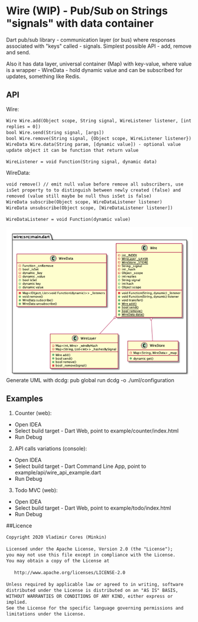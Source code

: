 # Wire (WIP) - Pub/Sub on Strings "signals" with data container
Dart pub/sub library - communication layer (or bus) where responses associated with "keys" called - signals. Simplest possible API - add, remove and send.

Also it has data layer,  universal container (Map) with key-value, where value is a wrapper - WireData - hold dynamic value and can be subscribed for updates, something like Redis.

## API
Wire:
```
Wire Wire.add(Object scope, String signal, WireListener listener, [int replies = 0])
bool Wire.send(String signal, [args])
bool Wire.remove(String signal, {Object scope, WireListener listener})
WireData Wire.data(String param, [dynamic value]) - optional value update object it can be function that return value
```
`WireListener = void Function(String signal, dynamic data)`

WireData:
```
void remove() // emit null value before remove all subscribers, use isSet property to to distinguish between newly created (false) and removed (value still maybe be null thus isSet is false)
WireData subscribe(Object scope, WireDataListener listener)
WireData unsubscribe(Object scope, [WireDataListener listener])
```
`WireDataListener = void Function(dynamic value)`

![](uml/configuration.png)
Generate UML with dcdg: pub global run dcdg -o ./uml/configuration

## Examples
1. Counter (web):
- Open IDEA
- Select build target - Dart Web, point to example/counter/index.html
- Run Debug

2. API calls variations (console):
- Open IDEA
- Select build target - Dart Command Line App, point to example/api/wire_api_example.dart
- Run Debug

3. Todo MVC (web):
- Open IDEA
- Select build target - Dart Web, point to example/todo/index.html
- Run Debug

##Licence

```
Copyright 2020 Vladimir Cores (Minkin)

Licensed under the Apache License, Version 2.0 (the "License");
you may not use this file except in compliance with the License.
You may obtain a copy of the License at

   http://www.apache.org/licenses/LICENSE-2.0

Unless required by applicable law or agreed to in writing, software
distributed under the License is distributed on an "AS IS" BASIS,
WITHOUT WARRANTIES OR CONDITIONS OF ANY KIND, either express or implied.
See the License for the specific language governing permissions and
limitations under the License.
```



